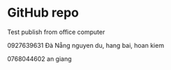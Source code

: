 # GitHub repo

Test publish from office computer

0927639631
Đà Nẵng
nguyen du, hang bai, hoan kiem

0768044602
an giang